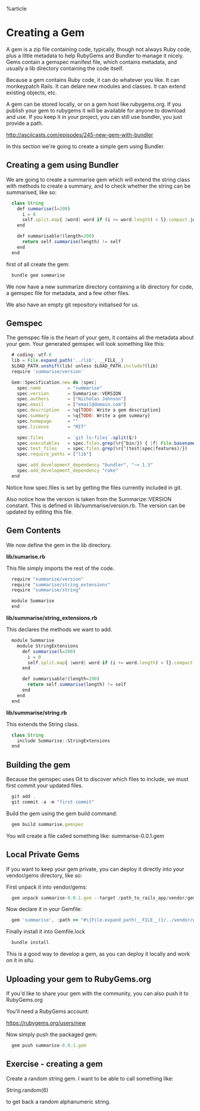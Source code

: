 %article



# Creating a Gem

A gem is a zip file containing code, typically, though not always Ruby code, plus a little metadata to help RubyGems and Bundler to manage it nicely. Gems contain a gemspec manifest file, which contains metadata, and usually a lib directory containing the code itself.

Because a gem contains Ruby code, it can do whatever you like. It can monkeypatch Rails. It can delare new modules and classes. It can extend existing objects, etc.

A gem can be stored locally, or on a gem host like rubygems.org. If you publish your gem to rubygems it will be available for anyone to download and use. If you keep it in your project, you can still use bundler, you just provide a path.

<http://asciicasts.com/episodes/245-new-gem-with-bundler>


In this section we're going to create a simple gem using Bundler.

## Creating a gem using Bundler

We are going to create a summarise gem which will extend the string class with methods to create a summary, and to check whether the string can be summarised, like so:

```js
  class String
    def summarise(l=200)
      i = 0
      self.split.map{ |word| word if (i += word.length) < l}.compact.join(' ')
    end

    def summarisable?(length=200)
      return self.summarise(length) != self
    end
  end
```





first of all create the gem:

```js
  bundle gem summarise
```





We now have a new summarize directory containing a lib directory for code, a gemspec file for metadata, and a few other files.

We also have an empty git repository initialised for us.

## Gemspec

The gemspec file is the heart of your gem, it contains all the metadata about your gem. Your generated gemspec will look something like this:

```js
  # coding: utf-8
  lib = File.expand_path('../lib', __FILE__)
  $LOAD_PATH.unshift(lib) unless $LOAD_PATH.include?(lib)
  require 'summarise/version'

  Gem::Specification.new do |spec|
    spec.name          = "summarise"
    spec.version       = Summarise::VERSION
    spec.authors       = ["Nicholas Johnson"]
    spec.email         = ["email@domain.com"]
    spec.description   = %q{TODO: Write a gem description}
    spec.summary       = %q{TODO: Write a gem summary}
    spec.homepage      = ""
    spec.license       = "MIT"

    spec.files         = `git ls-files`.split($/)
    spec.executables   = spec.files.grep(%r{^bin/}) { |f| File.basename(f) }
    spec.test_files    = spec.files.grep(%r{^(test|spec|features)/})
    spec.require_paths = ["lib"]

    spec.add_development_dependency "bundler", "~> 1.3"
    spec.add_development_dependency "rake"
  end
```






Notice how spec.files is set by getting the files currently included in git.

Also notice how the version is taken from the Summarize::VERSION constant. This is defined in lib/summarise/version.rb. The version can be updated by editing this file.

## Gem Contents

We now define the gem in the lib directory.

**lib/sumarise.rb**

This file simply imports the rest of the code.

```js
  require "summarise/version"
  require "summarise/string_extensions"
  require "summarise/string"

  module Summarise
  end
```





**lib/summarise/string_extensions.rb**

This declares the methods we want to add.

```js
  module Summarise
    module StringExtensions
      def summarise(l=200)
        i = 0
        self.split.map{ |word| word if (i += word.length) < l}.compact.join(' ')
      end

      def summarisable?(length=200)
        return self.summarise(length) != self
      end
    end
  end
```





**lib/summarise/string.rb**

This extends the String class.

```js
  class String
    include Summarise::StringExtensions
  end
```







## Building the gem

Because the gemspec uses Git to discover which files to include, we must first commit your updated files.

```js
  git add .
  git commit -a -m "first commit"
```





Build the gem using the gem build command:

```js
  gem build summarise.gemspec
```





You will create a file called something like: summarise-0.0.1.gem

## Local Private Gems

If you want to keep your gem private, you can deploy it directly into your vendor/gems directory, like so:

First unpack it into vendor/gems:

```js
  gem unpack summarise-0.0.1.gem --target /path_to_rails_app/vendor/gems/.
```





Now declare it in your Gemfile:

```js
  gem 'summarise', :path => "#\{File.expand_path(__FILE__)}/../vendor/gems/summarise-0.0.1"
```





Finally install it into Gemfile.lock

```js
  bundle install
```





This is a good way to develop a gem, as you can deploy it locally and work on it in situ.

## Uploading your gem to RubyGems.org

If you'd like to share your gem with the community, you can also push it to RubyGems.org

You'll need a RubyGems account:

<https://rubygems.org/users/new>

Now simply push the packaged gem:

```js
  gem push summarise-0.0.1.gem
```







## Exercise - creating a gem

Create a random string gem. I want to be able to call something like:

String.random(6)

to get back a random alphanumeric string.
